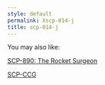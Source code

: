 ```yaml
---
style: default
permalink: Xscp-014-j
title: scp-014-j
---
```

You may also like:

[SCP-890: The Rocket Surgeon](http://scp-wiki.net/scp-890)

[SCP-CCG](http://scp-wiki.net/scp-ccg)
